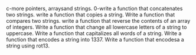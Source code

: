 c-more pointers, arraysand strings.
0-write a function that concatenates two strings.
write a function that copies a string.
Write a function that compares two strings.
write a function that reverse the contents of an array of integers.
Write a function that change all lowercase letters of a string to uppercase.
Write a function that capitalizes all words of a string.
Write a function that encodes a string into 1337.
Write a function that encodesa a string using rot13.
